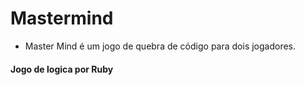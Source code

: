 # Mastermind
 - Master Mind é um jogo de quebra de código para dois jogadores.

#### Jogo de logica por Ruby
